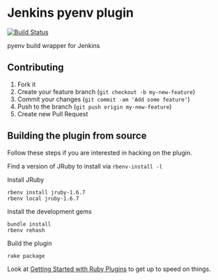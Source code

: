 # Jenkins pyenv plugin

[![Build Status](https://travis-ci.org/jenkinsci/pyenv-plugin.png)](https://travis-ci.org/jenkinsci/pyenv-plugin)

pyenv build wrapper for Jenkins

## Contributing

1. Fork it
2. Create your feature branch (`git checkout -b my-new-feature`)
3. Commit your changes (`git commit -am 'Add some feature'`)
4. Push to the branch (`git push origin my-new-feature`)
5. Create new Pull Request

## Building the plugin from source

Follow these steps if you are interested in hacking on the plugin.

Find a version of JRuby to install via `rbenv-install -l`

Install JRuby

    rbenv install jruby-1.6.7
    rbenv local jruby-1.6.7

Install the development gems

    bundle install
    rbenv rehash

Build the plugin

    rake package
    

Look at [Getting Started with Ruby Plugins](https://github.com/jenkinsci/jenkins.rb/wiki/Getting-Started-With-Ruby-Plugins) to get up to speed on things.
